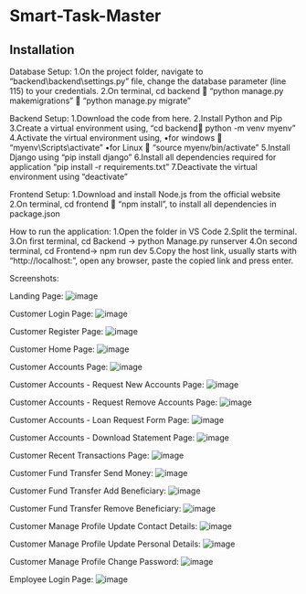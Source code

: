 # Smart-Task-Master

## Installation

Database Setup:
1.On the project folder, navigate to “backend\backend\settings.py” file, change the database parameter (line 115) to your credentials.
2.On terminal, cd backend  “python manage.py makemigrations”  “python manage.py migrate”

Backend Setup:
1.Download the code from here.
2.Install Python and Pip
3.Create a virtual environment using, “cd backend python -m venv myenv”
4.Activate the virtual environment using,
	•for windows  “myenv\Scripts\activate”
	•for Linux  “source myenv/bin/activate”
5.Install Django using “pip install django”
6.Install all dependencies required for application “pip install -r requirements.txt”
7.Deactivate the virtual environment using “deactivate”

Frontend Setup:
1.Download and install Node.js from the official website
2.On terminal, cd frontend  “npm install”, to install all dependencies in package.json

How to run the application:
1.Open the folder in VS Code
2.Split the terminal.
3.On first terminal, cd Backend -> python Manage.py runserver
4.On second terminal, cd Frontend-> npm run dev
5.Copy the host link, usually starts with “http://localhost:”, open any browser, paste the copied link and press enter.


Screenshots:

Landing Page:
![image](https://github.com/user-attachments/assets/9f8bb85e-e33d-4da6-9247-41983c05db62)

Customer Login Page:
![image](https://github.com/user-attachments/assets/4042dfc1-3ed4-4693-a6f5-bd580e8744f7)

Customer Register Page:
![image](https://github.com/user-attachments/assets/c786ac48-3b37-4861-9f89-9c3edef5a2d1)

Customer Home Page:
![image](https://github.com/user-attachments/assets/471df095-2a37-4ec5-b8cb-03586af616e7)

Customer Accounts Page:
![image](https://github.com/user-attachments/assets/d34f61b9-6da8-4370-9190-4ffd3544a28b)

Customer Accounts - Request New Accounts Page:
![image](https://github.com/user-attachments/assets/4e03ca01-05d5-4fc1-8d0f-f61faad0c485)

Customer Accounts - Request Remove Accounts Page:
![image](https://github.com/user-attachments/assets/2d1812b2-7131-43e1-b7a5-a86a976a2039)

Customer Accounts - Loan Request Form Page:
![image](https://github.com/user-attachments/assets/173b0636-3710-4416-b5f4-96073d125f03)

Customer Accounts - Download Statement Page:
![image](https://github.com/user-attachments/assets/22611973-dc8e-42dd-befc-62f7f2b5f953)


Customer Recent Transactions Page:
![image](https://github.com/user-attachments/assets/9209466c-186a-4890-8116-3c98d00ba653)

Customer Fund Transfer Send Money:
![image](https://github.com/user-attachments/assets/bd553ab4-2b63-43a4-afbe-80418a6e5630)

Customer Fund Transfer Add Beneficiary:
![image](https://github.com/user-attachments/assets/ac835b37-a101-4565-aa34-8d50600608bc)

Customer Fund Transfer Remove Beneficiary:
![image](https://github.com/user-attachments/assets/46a434d0-f8b0-4c8a-b08f-39ef5c84c112)

Customer Manage Profile Update Contact Details:
![image](https://github.com/user-attachments/assets/7b8d7753-3212-47fc-b02b-6c6c58c143cd)

Customer Manage Profile Update Personal Details:
![image](https://github.com/user-attachments/assets/0284b910-8d5e-4244-905b-c48e1b44ea6f)

Customer Manage Profile Change Password:
![image](https://github.com/user-attachments/assets/8fb8d8ef-76cd-40a3-a139-74977ea82c5a)


Employee Login Page:
![image](https://github.com/user-attachments/assets/ec77a30a-fcb5-417b-8734-e4683b5d1475)


